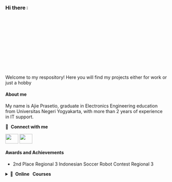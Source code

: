 ### Hi there <a href="https://www.gautamkrishnar.com/"><img src="https://media.giphy.com/media/hvRJCLFzcasrR4ia7z/giphy.gif" width="5%"></a>

Welcome to my respository! Here you will find my projects either for work or just a hobby

#### About me
My name is Ajie Prasetio, graduate in Electronics Engineering education from Universitas Negeri Yogyakarta, with more than 2 years of experience in IT support.

 
🔗 &nbsp;**Connect with me**
<p align="left">
<a href="https://www.linkedin.com/in/ajie-prasetio-035161241" target="blank"><img align="center" src="https://raw.githubusercontent.com/rahuldkjain/github-profile-readme-generator/master/src/images/icons/Social/linked-in-alt.svg" height="30" width="40" /></a>
<a href="https://www.instagram.com/jiebon15" target="blank"><img align="center" src="https://raw.githubusercontent.com/rahuldkjain/github-profile-readme-generator/master/src/images/icons/Social/instagram.svg" height="30" width="40" /></a>

  
#### Awards and Achievements
- 2nd Place Regional 3 Indonesian Soccer Robot Contest Regional 3

<details>
  <summary><b>📕&nbsp;&nbsp;Online&nbsp; &nbsp;Courses</b></summary>
  <br/>
1. Introduction to Image Processing
2. Work Smarter with Microsoft Word
3. Exploratory Data Analysis with MATLAB
4. System Administration and IT Infrastructure Services
5. Introduction to Git and GitHub
6. Introduction to Business Analysis Using Spreadsheets: Basics
7. Create Charts and Dashboard using Google Sheets
8. Introduction to Python
9. Foundations: Data, Data, Everywhere
10. Take a Swing at Baseball Analytics: Explore Player Careers
11. Introduction to Mechanical Engineering Design and Manufacturing with Fusion 360
12. Operating Systems and You: Becoming a Power User
13. The Bits and Bytes of Computer Networking
14. Interfacing with the Raspberry Pi
15. Using Python to Access Web Data
16. Using Python to Interact with the Operating System
17. Using Databases with Python
18. Crash Course on Python
19. Image Processing with Python
20. Technical Support Fundamentals
21. The Arduino Platform and C Programming
22. Introduction to the Internet of Things and Embedded Systems
23. The Raspberry Pi Platform and Python Programming for the Raspberry Pi
24. Interfacing with the Arduino
25. Python Data Structures
26. Programming for Everybody (Getting Started with Python)
</details>

